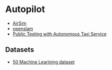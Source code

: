 # Autopilot

- [AirSim](https://microsoft.github.io/AirSim/)
- [openslam](./openvslam/index.md)
- [Public Testing with Autonomous Taxi Service](public_testing_with_autonomous_taxi_service.md)

## Datasets

- [50 Machine Learining dataset](https://blog.cambridgespark.com/50-free-machine-learning-datasets-self-driving-cars-d37be5a96b28)

